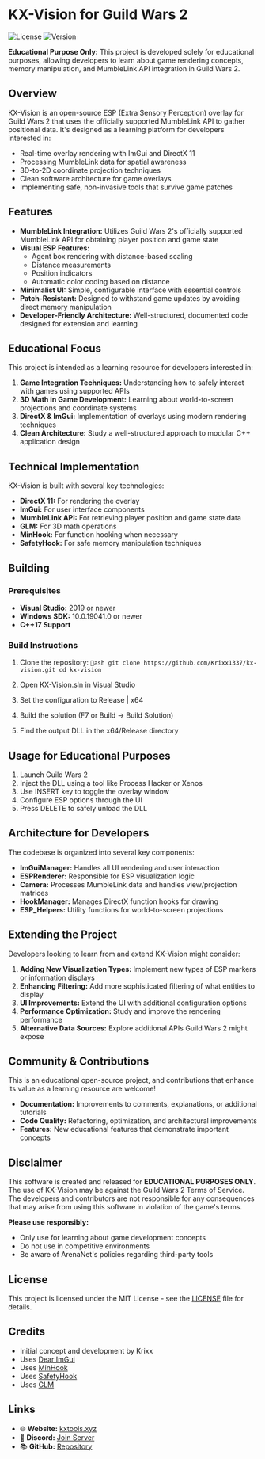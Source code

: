 # KX-Vision for Guild Wars 2

![License](https://img.shields.io/badge/license-MIT-blue.svg)
![Version](https://img.shields.io/badge/version-1.5-green.svg)

**Educational Purpose Only:** This project is developed solely for educational purposes, allowing developers to learn about game rendering concepts, memory manipulation, and MumbleLink API integration in Guild Wars 2.

## Overview

KX-Vision is an open-source ESP (Extra Sensory Perception) overlay for Guild Wars 2 that uses the officially supported MumbleLink API to gather positional data. It's designed as a learning platform for developers interested in:

- Real-time overlay rendering with ImGui and DirectX 11
- Processing MumbleLink data for spatial awareness
- 3D-to-2D coordinate projection techniques
- Clean software architecture for game overlays
- Implementing safe, non-invasive tools that survive game patches

## Features

- **MumbleLink Integration:** Utilizes Guild Wars 2's officially supported MumbleLink API for obtaining player position and game state
- **Visual ESP Features:**
  - Agent box rendering with distance-based scaling
  - Distance measurements
  - Position indicators
  - Automatic color coding based on distance
- **Minimalist UI:** Simple, configurable interface with essential controls
- **Patch-Resistant:** Designed to withstand game updates by avoiding direct memory manipulation
- **Developer-Friendly Architecture:** Well-structured, documented code designed for extension and learning

## Educational Focus

This project is intended as a learning resource for developers interested in:

1. **Game Integration Techniques:** Understanding how to safely interact with games using supported APIs
2. **3D Math in Game Development:** Learning about world-to-screen projections and coordinate systems
3. **DirectX & ImGui:** Implementation of overlays using modern rendering techniques
4. **Clean Architecture:** Study a well-structured approach to modular C++ application design

## Technical Implementation

KX-Vision is built with several key technologies:

- **DirectX 11:** For rendering the overlay
- **ImGui:** For user interface components
- **MumbleLink API:** For retrieving player position and game state data
- **GLM:** For 3D math operations
- **MinHook:** For function hooking when necessary
- **SafetyHook:** For safe memory manipulation techniques

## Building

### Prerequisites

- **Visual Studio:** 2019 or newer
- **Windows SDK:** 10.0.19041.0 or newer
- **C++17 Support**

### Build Instructions

1. Clone the repository:
   `ash
   git clone https://github.com/Krixx1337/kx-vision.git
   cd kx-vision
   `

2. Open KX-Vision.sln in Visual Studio

3. Set the configuration to Release | x64

4. Build the solution (F7 or Build → Build Solution)

5. Find the output DLL in the x64/Release directory

## Usage for Educational Purposes

1. Launch Guild Wars 2
2. Inject the DLL using a tool like Process Hacker or Xenos
3. Use INSERT key to toggle the overlay window
4. Configure ESP options through the UI
5. Press DELETE to safely unload the DLL

## Architecture for Developers

The codebase is organized into several key components:

- **ImGuiManager:** Handles all UI rendering and user interaction
- **ESPRenderer:** Responsible for ESP visualization logic
- **Camera:** Processes MumbleLink data and handles view/projection matrices
- **HookManager:** Manages DirectX function hooks for drawing
- **ESP_Helpers:** Utility functions for world-to-screen projections

## Extending the Project

Developers looking to learn from and extend KX-Vision might consider:

1. **Adding New Visualization Types:** Implement new types of ESP markers or information displays
2. **Enhancing Filtering:** Add more sophisticated filtering of what entities to display
3. **UI Improvements:** Extend the UI with additional configuration options
4. **Performance Optimization:** Study and improve the rendering performance
5. **Alternative Data Sources:** Explore additional APIs Guild Wars 2 might expose

## Community & Contributions

This is an educational open-source project, and contributions that enhance its value as a learning resource are welcome!

- **Documentation:** Improvements to comments, explanations, or additional tutorials
- **Code Quality:** Refactoring, optimization, and architectural improvements
- **Features:** New educational features that demonstrate important concepts

## Disclaimer

This software is created and released for **EDUCATIONAL PURPOSES ONLY**. The use of KX-Vision may be against the Guild Wars 2 Terms of Service. The developers and contributors are not responsible for any consequences that may arise from using this software in violation of the game's terms.

**Please use responsibly:**
- Only use for learning about game development concepts
- Do not use in competitive environments
- Be aware of ArenaNet's policies regarding third-party tools

## License

This project is licensed under the MIT License - see the [LICENSE](LICENSE) file for details.

## Credits

- Initial concept and development by Krixx
- Uses [Dear ImGui](https://github.com/ocornut/imgui)
- Uses [MinHook](https://github.com/TsudaKageyu/minhook)
- Uses [SafetyHook](https://github.com/cursey/safetyhook)
- Uses [GLM](https://github.com/g-truc/glm)

## Links

- 🌐 **Website:** [kxtools.xyz](https://kxtools.xyz)
- 💬 **Discord:** [Join Server](https://discord.gg/z92rnB4kHm)
- 📚 **GitHub:** [Repository](https://github.com/Krixx1337/kx-vision)
